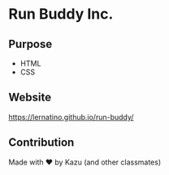 # Run Buddy Inc.

## Purpose
* HTML
* CSS

## Website
https://lernatino.github.io/run-buddy/

## Contribution
Made with ❤️ by Kazu (and other classmates)
